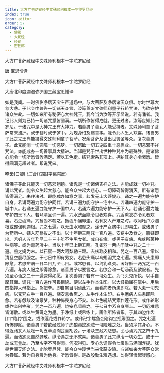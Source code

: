 ```yaml
---
title: 大方广菩萨藏经中文殊师利根本一字陀罗尼经
index: true
icon: editor
order: 57
category:
  - 佛藏
  - 大藏经
  - 经藏
  - 密教部
---
```


  大方广菩萨藏经中文殊师利根本一字陀罗尼经  

唐 宝思惟译  

大方广菩萨藏经中文殊师利根本一字陀罗尼经  

大唐北印度迦湿弥罗国三藏宝思惟译  

如是我闻。一时佛住净居天宝庄严道场中。与大菩萨及净居诸天众俱。尔时世尊大慈大悲。于此会中普告一切诸天众言。汝等善听文殊师利童子行轮咒法。为欲守护诸众生故。一切如来所有秘密心大神咒王。我今当为汝等开示显说。若有诵者。我记此人则为已持一切诸咒悉皆圆满。一切所作皆得成就。更无过者。汝等应知此陀罗尼。于诸咒中是大神咒王有大神力。若善男子善女人能受持者。文殊师利童子菩萨常来拥护。或于觉时或于梦中。为现身相及诸善事。能令此人生大欢喜。诸善男子此之咒王尚能摄得文殊师利童子菩萨。况余菩萨及世出世贤圣等众。复次善男子。此咒能消一切灾障一切恶梦。一切怨敌一切五逆四重十恶罪业。一切恶邪不祥咒法。亦能成办一切善事具大精进。当知是咒于世出世种种咒中为最殊胜。是诸佛心能令一切所愿皆悉满足。若以五色綖。结咒索系其项上。拥护其身亦令诸愿。皆得圆满无超过者。即说咒曰。  

唵齿[口*臨] (二合[口*臨]字离禁反)  

诸佛子等此咒能灭一切恶邪魍魉。诸鬼是一切诸佛吉祥之法。亦能成就一切神咒。诵此咒者。能令众生起大慈心。能令众生起大悲心。一切障碍皆得消灭。所有诸愿皆得满足。未作法时。即能成办如意之事。若发无上大菩提心。诵之一遍力能守护自身。若诵两遍力能守护同伴。若诵三遍力能守护一宅中人。若诵四遍力能守护一城中人。若诵五遍力能守护一国中人。若诵六遍力能守护一天下人。若诵七遍力能守护四天下人。若以清旦诵一遍。咒水洗面能令见者欢喜。咒香熏衣亦令见者欢喜。若患齿痛。咒揩齿木嚼之。揩齿所痛即差。若有女人产难之时。取阿吒卢沙迦根或郎伽利迦根。咒之七遍。以无虫水和摩之。涂于产女脐中儿即易生。或诸男子为箭所中。镞入筋骨拔之不出。以十年酥三两咒一百八遍。安疮中及食之。箭镞即出。若妇人五年乃至二十三十年不生男女者。或自有病。或男子有病。鬼魅所著种种病等。或为毒药所中。当以十年已上酥五两。孔雀羽一两内于酥中咒之二十一遍。煎之捣为末。以石蜜一两大呵梨勒三颗。去核取皮相和。咒之一百八遍。常以清旦空腹尽服之。于七日中即有男女。若患头痛以乌翅羽咒之七遍。拂痛人头患即除愈。若患疟病一日二日乃至七日。或常患者。以纯乳煮粥。著好酥一两咒之一百八遍。与病人服之即得除愈。诸善男子以要言之。若欲合和一切汤药及欲服者。先须至心诵之二十一遍速得如愿。复次善男子若有一切众生。为飞头鬼所执。以手自摩其面。诵咒一百八遍作可畏相貌。便以左手作本生印。以大母指屈在掌中。用后四指押大母指上。急把拳。即自努目阴诵此咒。而看病者所患即除。若人患一切鬼病。以咒咒右手一百八遍。烧安息香熏之。左手作本生印。右手磨病人头患即除愈。若有怨敌及诸恶梦。种种怖畏身心不安。以七色綖结咒索作莲花形。或作轮形或作金刚杵形。咒之一百八遍。烧安息香熏之。于七日中系自身项上。一切厄难悉皆消散。或以牛黄研之为墨。于净纸上或帛练上。画作所怖者形。于其四边作齿[口*臨]字围之。或作莲花或作轮字。或作卍字螺鱼金刚钩宝瓶等围之。咒之七遍所怖即除。诸善男子若欲经过师子虎狼毒蛇怨贼一切险难之处。当须净其身心。不得近诸女人及吃一切五辛酒肉芸薹胡荽。于诸众生起大悲想。至心诵咒咒之四十九遍。而诸怨恶自然退散。纵令遇之无不欢喜。诸善男子此咒纵令一切众生。或于一劫或无量劫。乃至名字不可得闻。何况得见。专心念诵假令七宝象马满阎浮提。犹是世间灭坏之法。此陀罗尼咒。能令众生现世当来常获安隐。与诸如来大菩萨众常为眷属。若为自身若为他身。所愿皆得。是故殷勤生难遇想。勿得轻慢起疑惑心。  

大方广菩萨藏经中文殊师利根本一字陀罗尼经  
